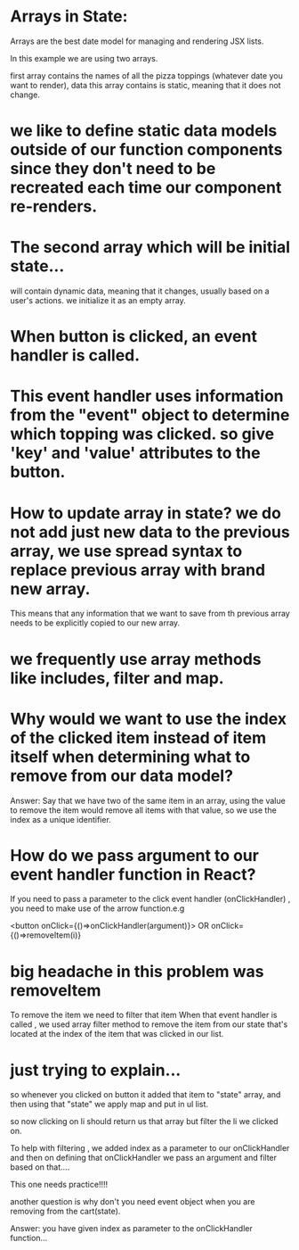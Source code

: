 # Arrays in State:

Arrays are the best date model for managing and rendering JSX lists.

In this example we are using two arrays.

first array contains the names of all the pizza toppings (whatever date you want to render), data this array contains is static, meaning that it does not change.

# we like to define static data models outside of our function components since they don't need to be recreated each time our component re-renders.

# The second array which will be initial state...


will contain dynamic data, meaning that it changes, usually based on a user's actions. we initialize it as an empty array.

# When button is clicked, an event handler is called.

# This event handler uses information from the "event" object to determine which topping was clicked. so give 'key' and 'value' attributes to the button.


# How to update array in state? we do not add just new data to the previous array, we use spread syntax to replace previous array with brand new array.
This means that any information that we want to save from th previous array needs to be explicitly copied to our new array.

# we frequently use array methods like includes, filter and map.


#  Why would we want to use the index of the clicked item instead of item itself when determining what to remove from our data model?

Answer: Say that we have two of the same item in an array, using the value to remove the item would remove all items with that value, so we use the index as a unique identifier.


# How do we pass argument to our event handler function in React?

If you need to pass a parameter to the click event handler (onClickHandler) , you need to make use of the arrow function.e.g

<button onClick={()=>onClickHandler(argument)}>
OR
 onClick={()=>removeItem(i)}

 # big headache in this problem was removeItem
 To remove the item we need to filter that item
 When that event handler is called , we used array filter method to remove the item from our state that's located at the index of the item that was clicked in our list.




# just trying to explain...

so whenever you clicked on button it added that item to "state" array, and then using that "state" we apply map and put in ul list. 

so now clicking on li should return us that array but filter the li we clicked on.

To help with filtering , we added index as a parameter to our onClickHandler and then on defining that onClickHandler we pass an argument and filter based on that.... 

This one needs practice!!!!

another question is why don't you need event object when you are removing from the cart(state).

Answer: you have given index as parameter to the onClickHandler function...
